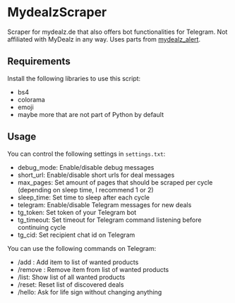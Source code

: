 # MydealzScraper
Scraper for mydealz.de that also offers bot functionalities for Telegram. Not affiliated with MyDealz in any way. Uses parts from [mydealz_alert](https://github.com/pfannkuchengesicht/mydealz_alert/).

## Requirements
Install the following libraries to use this script:
* bs4
* colorama
* emoji
* maybe more that are not part of Python by default

## Usage
You can control the following settings in `settings.txt`:
* debug_mode: Enable/disable debug messages
* short_url: Enable/disable short urls for deal messages
* max_pages: Set amount of pages that should be scraped per cycle (depending on sleep time, I recommend 1 or 2)
* sleep_time: Set time to sleep after each cycle
* telegram: Enable/disable Telegram messages for new deals
* tg_token: Set token of your Telegram bot
* tg_timeout: Set timeout for Telegram command listening before continuing cycle
* tg_cid: Set recipient chat id on Telegram

You can use the following commands on Telegram:
* /add <item>: Add item to list of wanted products
* /remove <item>: Remove item from list of wanted products
* /list: Show list of all wanted products
* /reset: Reset list of discovered deals
* /hello: Ask for life sign without changing anything
